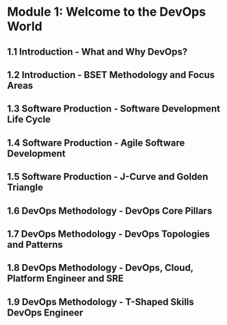 # Module 1: Welcome to the DevOps World

## 1.1 Introduction - What and Why DevOps?
## 1.2 Introduction - BSET Methodology and Focus Areas
## 1.3 Software Production - Software Development Life Cycle
## 1.4 Software Production - Agile Software Development
## 1.5 Software Production - J-Curve and Golden Triangle
## 1.6 DevOps Methodology - DevOps Core Pillars
## 1.7 DevOps Methodology - DevOps Topologies and Patterns
## 1.8 DevOps Methodology - DevOps, Cloud, Platform Engineer and SRE
## 1.9 DevOps Methodology - T-Shaped Skills DevOps Engineer
